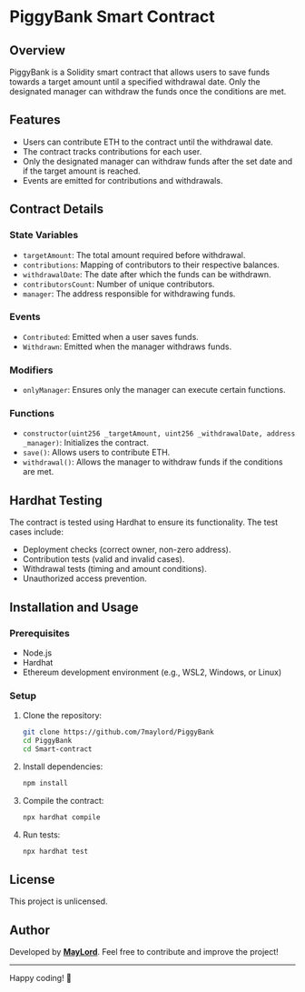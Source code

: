 # PiggyBank Smart Contract

## Overview
PiggyBank is a Solidity smart contract that allows users to save funds towards a target amount until a specified withdrawal date. Only the designated manager can withdraw the funds once the conditions are met.

## Features
- Users can contribute ETH to the contract until the withdrawal date.
- The contract tracks contributions for each user.
- Only the designated manager can withdraw funds after the set date and if the target amount is reached.
- Events are emitted for contributions and withdrawals.

## Contract Details

### State Variables
- `targetAmount`: The total amount required before withdrawal.
- `contributions`: Mapping of contributors to their respective balances.
- `withdrawalDate`: The date after which the funds can be withdrawn.
- `contributorsCount`: Number of unique contributors.
- `manager`: The address responsible for withdrawing funds.

### Events
- `Contributed`: Emitted when a user saves funds.
- `Withdrawn`: Emitted when the manager withdraws funds.

### Modifiers
- `onlyManager`: Ensures only the manager can execute certain functions.

### Functions
- `constructor(uint256 _targetAmount, uint256 _withdrawalDate, address _manager)`: Initializes the contract.
- `save()`: Allows users to contribute ETH.
- `withdrawal()`: Allows the manager to withdraw funds if the conditions are met.

## Hardhat Testing
The contract is tested using Hardhat to ensure its functionality. The test cases include:
- Deployment checks (correct owner, non-zero address).
- Contribution tests (valid and invalid cases).
- Withdrawal tests (timing and amount conditions).
- Unauthorized access prevention.

## Installation and Usage
### Prerequisites
- Node.js
- Hardhat
- Ethereum development environment (e.g., WSL2, Windows, or Linux)

### Setup
1. Clone the repository:
   ```sh
   git clone https://github.com/7maylord/PiggyBank
   cd PiggyBank
   cd Smart-contract
   ```
2. Install dependencies:
   ```sh
   npm install
   ```
3. Compile the contract:
   ```sh
   npx hardhat compile
   ```
4. Run tests:
   ```sh
   npx hardhat test
   ```

## License
This project is unlicensed.

## Author
Developed by **[MayLord](https://github.com/7maylord)**. Feel free to contribute and improve the project!

---

Happy coding! 🚀
